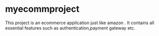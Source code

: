 # myecommproject
This project is an ecommerce application just like amazon . It contains all essential features such as authentication,payment gateway etc.

